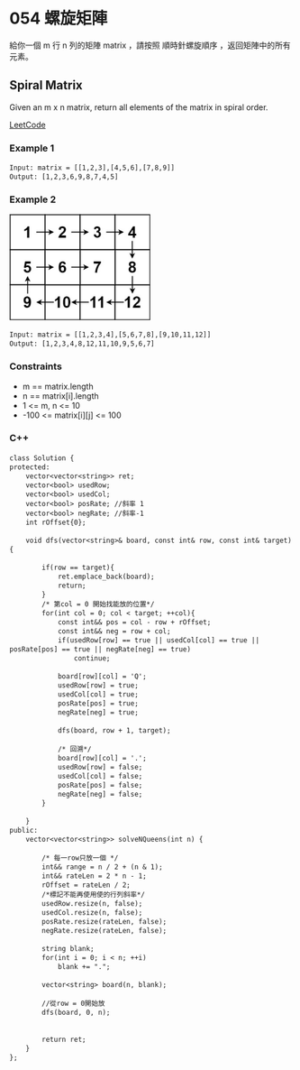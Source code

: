 # 054 螺旋矩陣

給你一個 m 行 n 列的矩陣 matrix ，請按照 順時針螺旋順序 ，返回矩陣中的所有元素。

##  Spiral Matrix

Given an m x n matrix, return all elements of the matrix in spiral order.

[LeetCode](https://leetcode-cn.com/problems/spiral-matrix/)


### Example 1

```
Input: matrix = [[1,2,3],[4,5,6],[7,8,9]]
Output: [1,2,3,6,9,8,7,4,5]
```

### Example 2

<img src="img/54_2.jpg" width = "250"/>

```
Input: matrix = [[1,2,3,4],[5,6,7,8],[9,10,11,12]]
Output: [1,2,3,4,8,12,11,10,9,5,6,7]
```

### Constraints

* m == matrix.length
* n == matrix[i].length
* 1 <= m, n <= 10
* -100 <= matrix[i][j] <= 100

### C++ 

```
class Solution {
protected:
    vector<vector<string>> ret;
    vector<bool> usedRow;
    vector<bool> usedCol;
    vector<bool> posRate; //斜率 1
    vector<bool> negRate; //斜率-1
    int rOffset{0};

    void dfs(vector<string>& board, const int& row, const int& target){

        if(row == target){
            ret.emplace_back(board);
            return;
        }
        /* 第col = 0 開始找能放的位置*/        
        for(int col = 0; col < target; ++col){
            const int&& pos = col - row + rOffset;
            const int&& neg = row + col;
            if(usedRow[row] == true || usedCol[col] == true || posRate[pos] == true || negRate[neg] == true)
                continue;

            board[row][col] = 'Q';
            usedRow[row] = true;
            usedCol[col] = true;
            posRate[pos] = true;
            negRate[neg] = true;           
            
            dfs(board, row + 1, target);

            /* 回溯*/
            board[row][col] = '.';
            usedRow[row] = false;
            usedCol[col] = false;
            posRate[pos] = false;
            negRate[neg] = false;
        }    
                
    }
public:
    vector<vector<string>> solveNQueens(int n) {    

        /* 每一row只放一個 */
        int&& range = n / 2 + (n & 1);
        int&& rateLen = 2 * n - 1;
        rOffset = rateLen / 2;
        /*標記不能再使用使的行列斜率*/
        usedRow.resize(n, false);
        usedCol.resize(n, false);
        posRate.resize(rateLen, false);
        negRate.resize(rateLen, false);

        string blank;
        for(int i = 0; i < n; ++i)
            blank += ".";

        vector<string> board(n, blank);
        
        //從row = 0開始放
        dfs(board, 0, n);


        return ret;
    }
};
```
